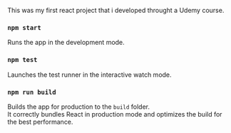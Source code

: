 This was my first react project that i developed throught a Udemy course.

### `npm start`
Runs the app in the development mode.<br>

### `npm test`
Launches the test runner in the interactive watch mode.<br>

### `npm run build`
Builds the app for production to the `build` folder.<br>
It correctly bundles React in production mode and optimizes the build for the best performance.
